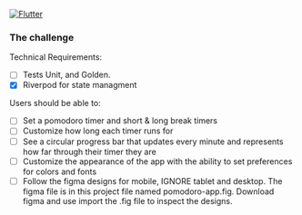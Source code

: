 [![Flutter](https://github.com/asvirts/pomodoro/actions/workflows/flutter.yml/badge.svg)](https://github.com/asvirts/pomodoro/actions/workflows/flutter.yml)

### The challenge

Technical Requirements:

- [ ] Tests Unit, and Golden.
- [x] Riverpod for state managment

Users should be able to:

- [ ] Set a pomodoro timer and short & long break timers
- [ ] Customize how long each timer runs for
- [ ] See a circular progress bar that updates every minute and represents how far through their timer they are
- [ ] Customize the appearance of the app with the ability to set preferences for colors and fonts
- [ ] Follow the figma designs for mobile, IGNORE tablet and desktop. The figma file is in this project file named pomodoro-app.fig. Download figma and use import the .fig file to inspect the designs.
